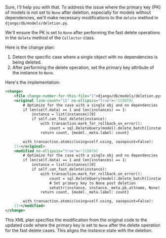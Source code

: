 Sure, I'll help you with that. To address the issue where the primary key (PK) of models is not set to `None` after deletion, especially for models without dependencies, we'll make necessary modifications to the `delete` method in `django/db/models/deletion.py`.

We'll ensure the PK is set to `None` after performing the fast delete operations in the `delete` method of the `Collector` class.

Here is the change plan:

1. Detect the specific case where a single object with no dependencies is being deleted.
2. After performing the delete operation, set the primary key attribute of the instance to `None`.

Here's the implementation:

```xml
<change>
    <file change-number-for-this-file="1">django/db/models/deletion.py</file>
    <original line-count="11" no-ellipsis="true"><![CDATA[
        # Optimize for the case with a single obj and no dependencies
        if len(self.data) == 1 and len(instances) == 1:
            instance = list(instances)[0]
            if self.can_fast_delete(instance):
                with transaction.mark_for_rollback_on_error():
                    count = sql.DeleteQuery(model).delete_batch([instance.pk], self.using)
                return count, {model._meta.label: count}

        with transaction.atomic(using=self.using, savepoint=False):
    ]]></original>
    <modified no-ellipsis="true"><![CDATA[
        # Optimize for the case with a single obj and no dependencies
        if len(self.data) == 1 and len(instances) == 1:
            instance = list(instances)[0]
            if self.can_fast_delete(instance):
                with transaction.mark_for_rollback_on_error():
                    count = sql.DeleteQuery(model).delete_batch([instance.pk], self.using)
                    # Set primary key to None post deletion
                    setattr(instance, instance._meta.pk.attname, None)
                return count, {model._meta.label: count}

        with transaction.atomic(using=self.using, savepoint=False):
    ]]></modified>
</change>
```

This XML plan specifies the modification from the original code to the updated code where the primary key is set to `None` after the delete operation for the fast delete cases. This aligns the instance state with the deletion.